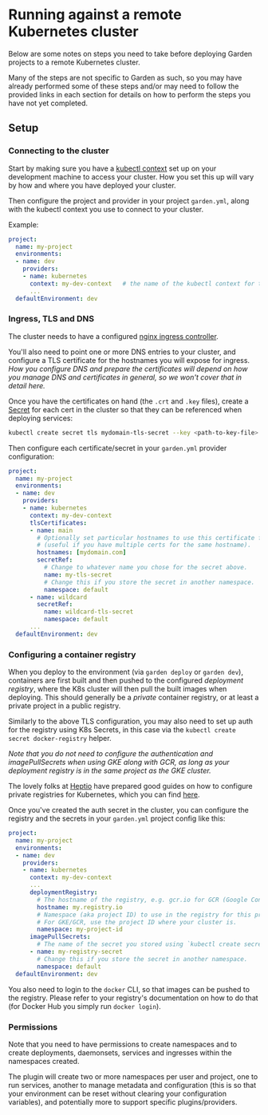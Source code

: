 # Running against a remote Kubernetes cluster

Below are some notes on steps you need to take before deploying Garden projects to a remote Kubernetes cluster.

Many of the steps are not specific to Garden as such, so you may have already performed some of these steps
and/or may need to follow the provided links in each section for details on how to perform the steps you have
not yet completed.

## Setup

### Connecting to the cluster

Start by making sure you have a [kubectl context](https://kubernetes.io/docs/tasks/access-application-cluster/configure-access-multiple-clusters/)
set up on your development machine to access your cluster. How you set this up will vary by how and where you
have deployed your cluster.

Then configure the project and provider in your project `garden.yml`, along with the kubectl context you use to
connect to your cluster.

Example:

```yaml
project:
  name: my-project
  environments:
  - name: dev
    providers:
    - name: kubernetes
      context: my-dev-context   # the name of the kubectl context for the cluster
      ...
  defaultEnvironment: dev
```

### Ingress, TLS and DNS

The cluster needs to have a configured [nginx ingress controller](https://github.com/kubernetes/ingress-nginx).

You'll also need to point one or more DNS entries to your cluster, and configure a TLS certificate for the hostnames
you will expose for ingress.
_How you configure DNS and prepare the certificates will depend on how you manage DNS and certificates in general,
so we won't cover that in detail here._

Once you have the certificates on hand (the `.crt` and `.key` files), create a
[Secret](https://kubernetes.io/docs/concepts/configuration/secret/) for each cert in the cluster so that
they can be referenced when deploying services:

```sh
kubectl create secret tls mydomain-tls-secret --key <path-to-key-file> --cert <path-to-crt-file>
```

Then configure each certificate/secret in your `garden.yml` provider configuration:

```yaml
project:
  name: my-project
  environments:
  - name: dev
    providers:
    - name: kubernetes
      context: my-dev-context
      tlsCertificates:
      - name: main
        # Optionally set particular hostnames to use this certificate for
        # (useful if you have multiple certs for the same hostname).
        hostnames: [mydomain.com]
        secretRef:
          # Change to whatever name you chose for the secret above.
          name: my-tls-secret
          # Change this if you store the secret in another namespace.
          namespace: default
      - name: wildcard
        secretRef:
          name: wildcard-tls-secret
          namespace: default
      ...
  defaultEnvironment: dev
```

### Configuring a container registry

When you deploy to the environment (via `garden deploy` or `garden dev`), containers are first built and then pushed
to the configured _deployment registry_, where the K8s cluster will then pull the built images when deploying.
This should generally be a _private_ container registry, or at least a private project in a public registry.

Similarly to the above TLS configuration, you may also need to set up auth for the registry using K8s Secrets, in this
case via the `kubectl create secret docker-registry` helper.

_Note that you do not need to configure the authentication and imagePullSecrets when using GKE along with GCR,
as long as your deployment registry is in the same project as the GKE cluster._

The lovely folks at [Heptio](https://heptio.com) have prepared good guides on how to configure private registries
for Kubernetes, which you can find [here](http://docs.heptio.com/content/private-registries.html).

Once you've created the auth secret in the cluster, you can configure the registry and the secrets in your
`garden.yml` project config like this:

```yaml
project:
  name: my-project
  environments:
  - name: dev
    providers:
    - name: kubernetes
      context: my-dev-context
      ...
      deploymentRegistry:
        # The hostname of the registry, e.g. gcr.io for GCR (Google Container Registry)
        hostname: my.registry.io
        # Namespace (aka project ID) to use in the registry for this project.
        # For GKE/GCR, use the project ID where your cluster is.
        namespace: my-project-id
      imagePullSecrets:
        # The name of the secret you stored using `kubectl create secret docker-registry`
      - name: my-registry-secret
        # Change this if you store the secret in another namespace.
        namespace: default
  defaultEnvironment: dev
```

You also need to login to the `docker` CLI, so that images can be pushed to the registry. Please refer
to your registry's documentation on how to do that (for Docker Hub you simply run `docker login`).

### Permissions

Note that you need to have permissions to create namespaces and to create deployments,
daemonsets, services and ingresses within the namespaces created.

The plugin will create two or more namespaces per user and project, one to run services, another to manage
metadata and configuration (this is so that your environment can be reset without
clearing your configuration variables), and potentially more to support specific plugins/providers.
